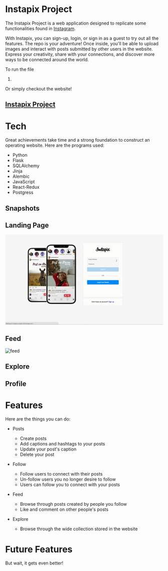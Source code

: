 <!-- # Flask React Project

This is the starter for the Flask React project.

## Getting started
1. Clone this repository (only this branch)

   ```bash
   git clone https://github.com/appacademy-starters/python-project-starter.git
   ```

2. Install dependencies

      ```bash
      pipenv install -r requirements.txt
      ```

3. Create a **.env** file based on the example with proper settings for your
   development environment
4. Make sure the SQLite3 database connection URL is in the **.env** file

5. Get into your pipenv, migrate your database, seed your database, and run your Flask app

   ```bash
   pipenv shell
   ```

   ```bash
   flask db upgrade
   ```

   ```bash
   flask seed all
   ```

   ```bash
   flask run
   ```

6. To run the React App in development, checkout the [README](./react-app/README.md) inside the `react-app` directory.


<br>

## Deploy to Heroku
This repo comes configured with Github Actions. When you push to your main branch, Github will automatically pull your code, package and push it to Heroku, and then release the new image and run db migrations.

1. Write your Dockerfile. In order for the Github action to work effectively, it must have a configured Dockerfile. Follow the comments found in this [Dockerfile](./Dockerfile) to write your own!

2. Create a new project on Heroku.

3. Under Resources click "Find more add-ons" and add the add on called "Heroku Postgres".

4. Configure production environment variables. In your Heroku app settings -> config variables you should have two environment variables set:

   |    Key          |    Value    |
   | -------------   | ----------- |
   | `DATABASE_URL`  | Autogenerated when adding postgres to Heroku app |
   | `SECRET_KEY`    | Random string full of entropy |

5. Generate a Heroku OAuth token for your Github Action. To do so, log in to Heroku via your command line with `heroku login`. Once you are logged in, run `heroku authorizations:create`. Copy the GUID value for the Token key.

6. In your Github Actions Secrets you should have two environment variables set. You can set these variables via your Github repository settings -> secrets -> actions. Click "New respository secret" to create
each of the following variables:

   |    Key            |    Value    |
   | -------------     | ----------- |
   | `HEROKU_API_KEY`  | Heroku Oauth Token (from step 6)|
   | `HEROKU_APP_NAME` | Heroku app name    |

7. Push to your `main` branch! This will trigger the Github Action to build your Docker image and deploy your application to the Heroku container registry. Please note that the Github Action will automatically upgrade your production database with `flask db upgrade`. However, it will *not* automatically seed your database. You must manually seed your production database if/when you so choose (see step 8).

8. *Attention!* Please run this command *only if you wish to seed your production database*: `heroku run -a HEROKU_APP_NAME flask seed all`

## Helpful commands
|    Command            |    Purpose    |
| -------------         | ------------- |
| `pipenv shell`        | Open your terminal in the virtual environment and be able to run flask commands without a prefix |
| `pipenv run`          | Run a command from the context of the virtual environment without actually entering into it. You can use this as a prefix for flask commands  |
| `flask db upgrade`    | Check in with the database and run any needed migrations  |
| `flask db downgrade`  | Check in with the database and revert any needed migrations  |
| `flask seed all`      | Just a helpful syntax to run queries against the db to seed data. See the **app/seeds** folder for reference and more details |
| `heroku login -i`      | Authenticate your heroku-cli using the command line. Drop the -i to authenticate via the browser |
| `heroku authorizations:create` | Once authenticated, use this to generate an Oauth token |
| `heroku run -a <app name>` | Run a command from within the deployed container on Heroku |


# instagram-project -->

# Instapix Project

The Instapix Project is a web application designed to replicate some functionalities found in [Instagram](https://instagram.com/).

With Instapix, you can sign-up, login, or sign in as a guest to try out all the features. The repo is your adventure!
Once inside, you'll be able to upload images and interact with posts submitted by other users in the website. Express your creativity, share with your connections, and discover more ways to be connected around the world.

To run the file

1.

Or simply checkout the website!

## [Instapix Project](https://instapix-project.herokuapp.com/)


# Tech

Great achievements take time and a strong foundation to construct an operating website. Here are the programs used:

- Python
- Flask
- SQLAlchemy
- Jinja
- Alembic
- JavaScript
- React-Redux
- Postgress


## **Snapshots**
## Landing Page
<!-- ![Landing Page](./images/landing_page.png) -->
<img alt="login" src="./images/instapix-login.gif">

## Feed
<img alt="feed" src="./images/instapix-feed.gif">

## Explore
<!-- <img alt="explore" src="./images/instapix-explore.gif"> -->

## Profile
<!-- <img alt="profile" src="./images/instapix-profile.gif"> -->

# Features

Here are the things you can do:

- Posts
   - Create posts
   - Add captions and hashtags to your posts
   - Update your post's caption
   - Delete your post

- Follow
   - Follow users to connect with their posts
   - Un-follow users you no longer desire to follow
   - Users can follow you to connect with your posts

- Feed
   - Browse through posts created by people you follow
   - Like and comment on other people's posts

- Explore
   - Browse through the wide collection stored in the website


# Future Features

But wait, it gets even better!
